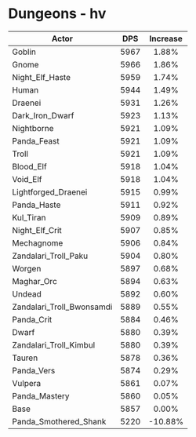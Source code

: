 # Dungeons - hv
| Actor | DPS | Increase |
|---|:---:|:---:|
|Goblin|5967|1.88%|
|Gnome|5966|1.86%|
|Night_Elf_Haste|5959|1.74%|
|Human|5944|1.49%|
|Draenei|5931|1.26%|
|Dark_Iron_Dwarf|5923|1.13%|
|Nightborne|5921|1.09%|
|Panda_Feast|5921|1.09%|
|Troll|5921|1.09%|
|Blood_Elf|5918|1.04%|
|Void_Elf|5918|1.04%|
|Lightforged_Draenei|5915|0.99%|
|Panda_Haste|5911|0.92%|
|Kul_Tiran|5909|0.89%|
|Night_Elf_Crit|5907|0.85%|
|Mechagnome|5906|0.84%|
|Zandalari_Troll_Paku|5904|0.80%|
|Worgen|5897|0.68%|
|Maghar_Orc|5894|0.63%|
|Undead|5892|0.60%|
|Zandalari_Troll_Bwonsamdi|5889|0.55%|
|Panda_Crit|5884|0.46%|
|Dwarf|5880|0.39%|
|Zandalari_Troll_Kimbul|5880|0.39%|
|Tauren|5878|0.36%|
|Panda_Vers|5874|0.29%|
|Vulpera|5861|0.07%|
|Panda_Mastery|5860|0.05%|
|Base|5857|0.00%|
|Panda_Smothered_Shank|5220|-10.88%|
